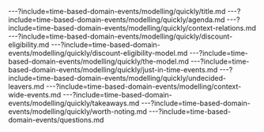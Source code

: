 ---?include=time-based-domain-events/modelling/quickly/title.md
---?include=time-based-domain-events/modelling/quickly/agenda.md
---?include=time-based-domain-events/modelling/quickly/context-relations.md
---?include=time-based-domain-events/modelling/quickly/discount-eligibility.md
---?include=time-based-domain-events/modelling/quickly/discount-eligibility-model.md
---?include=time-based-domain-events/modelling/quickly/the-model.md
---?include=time-based-domain-events/modelling/quickly/just-in-time-events.md
---?include=time-based-domain-events/modelling/quickly/undecided-leavers.md
---?include=time-based-domain-events/modelling/context-wide-events.md
---?include=time-based-domain-events/modelling/quickly/takeaways.md
---?include=time-based-domain-events/modelling/quickly/worth-noting.md
---?include=time-based-domain-events/questions.md
